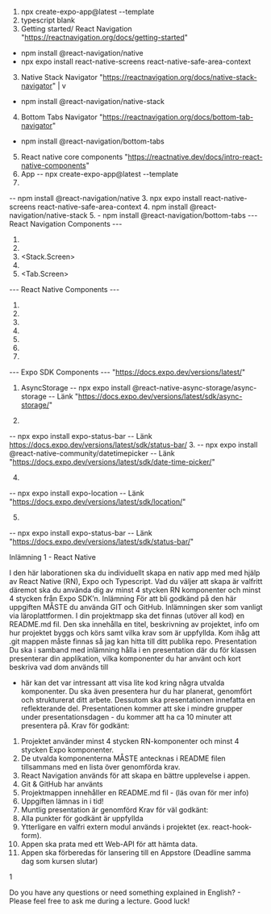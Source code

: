 1. npx create-expo-app@latest --template
2. typescript blank
3. Getting started/ React Navigation "https://reactnavigation.org/docs/getting-started"
- npm install @react-navigation/native
- npx expo install react-native-screens react-native-safe-area-context


3. Native Stack Navigator "https://reactnavigation.org/docs/native-stack-navigator"
      |
      v
- npm install @react-navigation/native-stack

4. Bottom Tabs Navigator "https://reactnavigation.org/docs/bottom-tab-navigator"
- npm install @react-navigation/bottom-tabs

5. React native core components   "https://reactnative.dev/docs/intro-react-native-components"
1. App 
-- npx create-expo-app@latest --template
2.
-- npm install @react-navigation/native
3. npx expo install react-native-screens react-native-safe-area-context
4. npm install @react-navigation/native-stack
5. - npm install @react-navigation/bottom-tabs
--- React Navigation Components ---
1. <NavigationContainer>
2. <NativeStackNavigator>
3. <Stack.Screen>
4. <BottomTabNavigator>
5. <Tab.Screen>

 --- React Native Components ---

1. <View>
2. <Text>
3. <Image>
4. <Pressable>
5. <FlatList>
6. <TouchableWithoutFeedback>
7. 

--- Expo SDK Components --- "https://docs.expo.dev/versions/latest/"

1. AsyncStorage
-- npx expo install @react-native-async-storage/async-storage 
-- Länk  "https://docs.expo.dev/versions/latest/sdk/async-storage/"

2.
-- npx expo install expo-status-bar
-- Länk https://docs.expo.dev/versions/latest/sdk/status-bar/
3. 
-- npx expo install @react-native-community/datetimepicker 
-- Länk "https://docs.expo.dev/versions/latest/sdk/date-time-picker/"

4. 
-- npx expo install expo-location 
-- Länk "https://docs.expo.dev/versions/latest/sdk/location/"

5. 
-- npx expo install expo-status-bar 
-- Länk "https://docs.expo.dev/versions/latest/sdk/status-bar/"

Inlämning 1 - React Native

I den här laborationen ska du individuellt skapa en nativ app med med hjälp av React
Native (RN), Expo och Typescript. Vad du väljer att skapa är valfritt däremot ska du
använda dig av minst 4 stycken RN komponenter och minst 4 stycken från Expo SDK’n.
Inlämning
För att bli godkänd på den här uppgiften MÅSTE du använda GIT och GitHub.
Inlämningen sker som vanligt via läroplattformen. I din projektmapp ska det finnas
(utöver all kod) en README.md fil. Den ska innehålla en titel, beskrivning av projektet,
info om hur projektet byggs och körs samt vilka krav som är uppfyllda. Kom ihåg att .git
mappen måste finnas så jag kan hitta till ditt publika repo.
Presentation
Du ska i samband med inlämning hålla i en presentation där du för klassen presenterar
din applikation, vilka komponenter du har använt och kort beskriva vad dom används till
- här kan det var intressant att visa lite kod kring några utvalda komponenter. Du ska
även presentera hur du har planerat, genomfört och strukturerat ditt arbete. Dessutom ska
presentationen innefatta en reflekterande del. Presentationen kommer att ske i mindre
grupper under presentationsdagen - du kommer att ha ca 10 minuter att presentera på.
Krav för godkänt:
1. Projektet använder minst 4 stycken RN-komponenter och minst 4 stycken Expo
komponenter.
2. De utvalda komponenterna MÅSTE antecknas i README filen tillsammans med en
lista över genomförda krav.
3. React Navigation används för att skapa en bättre upplevelse i appen.
4. Git & GitHub har använts
5. Projektmappen innehåller en README.md fil - (läs ovan för mer info)
6. Uppgiften lämnas in i tid!
7. Muntlig presentation är genomförd
Krav för väl godkänt:
1. Alla punkter för godkänt är uppfyllda
2. Ytterligare en valfri extern modul används i projektet (ex. react-hook-form).
3. Appen ska prata med ett Web-API för att hämta data.
4. Appen ska förberedas för lansering till en Appstore (Deadline samma dag som kursen
slutar)

1

Do you have any questions or need something explained in English? - Please feel free to
ask me during a lecture. Good luck!
